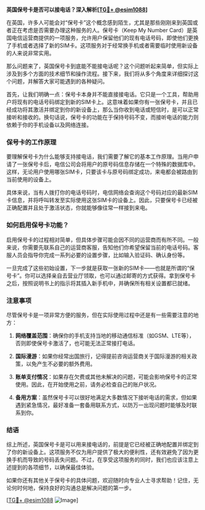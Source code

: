 **英国保号卡是否可以接电话？深入解析[[TG💪+ @esim1088](https://t.me/s/esim1088)]**

在英国，许多人可能会对“保号卡”这个概念感到陌生，尤其是那些刚刚来到英国或者正在考虑是否需要办理这种服务的人。保号卡（Keep My Number Card）是英国电信运营商提供的一项服务，允许用户保留他们的现有电话号码，即使他们更换了手机或者选择了新的SIM卡。这项服务对于经常换手机或者需要临时使用新设备的人来说非常实用。

那么问题来了，英国保号卡到底能不能接电话呢？这个问题听起来简单，但实际上涉及到多个方面的技术细节和操作流程。接下来，我们将从多个角度来详细探讨这个问题，并解答大家可能遇到的各种疑问。

首先，让我们明确一点：保号卡本身并不能直接接电话。它只是一个工具，帮助用户将现有的电话号码绑定到新的SIM卡上。这意味着如果你有一张保号卡，并且已经成功将其激活并绑定到你的新设备上，那么当你收到电话或短信时，是可以正常接听和接收的。换句话说，保号卡的功能在于保持号码不变，而接听电话的能力则依赖于你的手机设备以及网络连接。

### 保号卡的工作原理

要理解保号卡为什么能够支持接电话，我们需要了解它的基本工作原理。当用户申请了一张保号卡后，电信公司会将用户的原号码信息存储在一个特殊的数据库中。这样，无论用户使用哪张SIM卡，只要该卡与原号码绑定成功，来电都会被路由到当前使用的设备上。

具体来说，当有人拨打你的电话号码时，电信网络会查询这个号码对应的最新SIM卡信息，并将呼叫转发至实际使用这张SIM卡的设备上。因此，只要保号卡已经被正确配置并且处于激活状态，你就能够像往常一样接到来电。

### 如何启用保号卡功能？

启用保号卡的过程相对简单，但具体步骤可能会因不同的运营商而有所不同。一般来说，你需要先联系自己的运营商客服，告知他们你希望保留当前的电话号码。客服人员会指导你完成一系列必要的设置步骤，比如输入验证码、确认身份等。

一旦完成了这些初始设置，下一步就是获取一张新的SIM卡——也就是所谓的“保号卡”。你可以选择亲自去营业厅领取，也可以通过邮寄的方式获得。拿到保号卡之后，按照说明书上的指示将其插入新手机中，并确保所有相关设置都已就绪。

### 注意事项

尽管保号卡是一项非常方便的服务，但在实际使用过程中还是有一些需要注意的地方：

1. **网络覆盖范围**：确保你的手机支持当地的移动通信标准（如GSM、LTE等），否则即使保号卡激活了，也可能无法正常接打电话。
   
2. **国际漫游**：如果你经常出国旅行，记得提前咨询运营商关于国际漫游的相关政策，以免产生不必要的额外费用。

3. **账单支付情况**：如果存在欠费或其他未解决的问题，可能会影响保号卡的正常使用。因此，在开始使用之前，请务必检查自己的账户状况。

4. **备用方案**：虽然保号卡可以很好地满足大多数情况下接听电话的需求，但如果遇到紧急情况，最好准备一套备用联系方式，以防万一出现问题时能够及时联系到你。

### 结语

综上所述，英国保号卡是可以用来接电话的，前提是它已经被正确地配置并绑定到了你的新设备上。这项服务不仅为用户提供了极大的便利性，还有效避免了因为更换手机而导致的号码丢失问题。不过，在享受这项服务的同时，我们也应该注意上述提到的各项细节，以确保最佳体验。

如果你还有其他关于保号卡的具体问题，欢迎随时向专业人士寻求帮助！记住，无论何时何地，保持良好的沟通总是解决问题的第一步。

[[TG💪+ @esim1088](https://t.me/s/esim1088) ![Image](https://i.postimg.cc/4NQfJmqS/Snipaste-2025-05-13-00-14-12.png)]